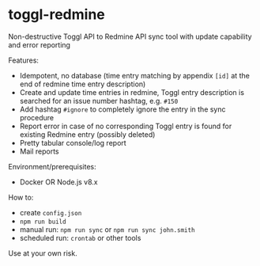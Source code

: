 # toggl-redmine
Non-destructive Toggl API to Redmine API sync tool with update capability and error reporting

Features:
* Idempotent, no database (time entry matching by appendix `[id]` at the end of redmine time entry description)
* Create and update time entries in redmine, Toggl entry description is searched for an issue number hashtag, e.g. `#150`
* Add hashtag `#ignore` to completely ignore the entry in the sync procedure
* Report error in case of no corresponding Toggl entry is found for existing Redmine entry (possibly deleted)
* Pretty tabular console/log report
* Mail reports

Environment/prerequisites:
* Docker OR Node.js v8.x

How to:
* create `config.json`
* `npm run build`
* manual run: `npm run sync` or `npm run sync john.smith`
* scheduled run: `crontab` or other tools

Use at your own risk.
